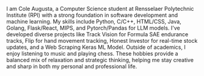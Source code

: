 I am Cole Augusta, a Computer Science student at Rensselaer Polytechnic Institute (RPI) with a strong foundation in software development and machine learning. My skills include Python, C/C++, HTML/CSS, Java, Golang, Flask/React, MIPS, and Pytorch/Pandas for LLM models. I've developed diverse projects like Track Vision for Formula SAE endurance tracks, Flip for hand movement tracking, Honest Investor for real-time stock updates, and a Web Scraping Keras ML Model. Outside of academics, I enjoy listening to music and playing chess. These hobbies provide a balanced mix of relaxation and strategic thinking, helping me stay creative and sharp in both my personal and professional life.
